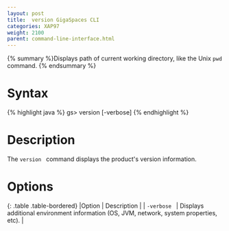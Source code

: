 ```yaml
---
layout: post
title:  version GigaSpaces CLI
categories: XAP97
weight: 2100
parent: command-line-interface.html
---
```


{% summary %}Displays path of current working directory, like the Unix `pwd` command. {% endsummary %}

# Syntax

{% highlight java %}
gs> version [-verbose]
{% endhighlight  %}

# Description

The  `version ` command displays the product's version information.

# Options

{: .table .table-bordered}
|Option | Description |
|  `-verbose ` | Displays additional environment information (OS, JVM, network, system properties, etc). |
